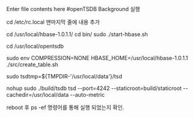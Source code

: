 Enter file contents here
#openTSDB Background 실행

cd /etc/rc.local 맨마지막 줄에 내용 추가

cd /usr/local/hbase-1.0.1.1/
cd bin/
sudo ./start-hbase.sh 

cd /usr/local/opentsdb

sudo env COMPRESSION=NONE HBASE_HOME=/usr/local/hbase-1.0.1.1 ./src/create_table.sh

sudo tsdtmp=${TMPDIR-'/usr/local/data'}/tsd

nohup sudo ./build/tsdb tsd --port=4242 --staticroot=build/staticroot --cachedir=/usr/local/data --auto-metric

reboot 후 ps -ef 명령어를 통해 실행 되었는지 확인.
